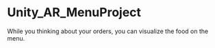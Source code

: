 # Unity_AR_MenuProject
While you thinking about your orders, you can visualize the food on the menu.
